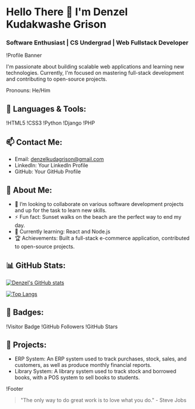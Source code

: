 # Hello There 👋 I'm Denzel Kudakwashe Grison
### Software Enthusiast | CS Undergrad | Web Fullstack Developer

!Profile Banner

I'm passionate about building scalable web applications and learning new technologies. Currently, I'm focused on mastering full-stack development and contributing to open-source projects.

Pronouns: He/Him

## 🚀 Languages & Tools:
!HTML5
!CSS3
!Python
!Django
!PHP

## 📫 Contact Me:
- Email: denzelkudagrison@gmail.com
- LinkedIn: Your LinkedIn Profile
- GitHub: Your GitHub Profile

## 🌟 About Me:
- 💞️ I’m looking to collaborate on various software development projects and up for the task to learn new skills.
- ⚡ Fun fact: Sunset walks on the beach are the perfect way to end my day.
- 🌱 Currently learning: React and Node.js
- 🏆 Achievements: Built a full-stack e-commerce application, contributed to open-source projects.

## 📊 GitHub Stats:
[![Denzel's GitHub stats](https://github-readme-stats.vercel.app/api?username=carnvier&show_icons=true&theme=radical)](https://github.com/anuraghazra/github-readme-stats)

[![Top Langs](https://github-readme-stats.vercel.app/api/top-langs/?username=carnvier&langs_count=8&show_icons=true&theme=radical)](https://github.com/carnvier/github-readme-stats)
## 🏅 Badges:
!Visitor Badge
!GitHub Followers
!GitHub Stars

## 🎨 Projects:
- ERP System: An ERP system used to track purchases, stock, sales, and customers, as well as produce monthly financial reports.
- Library System: A library system used to track stock and borrowed books, with a POS system to sell books to students.

!Footer
> "The only way to do great work is to love what you do." - Steve Jobs
<!---
Carnvier/Carnvier is a ✨ special ✨ repository because its `README.md` (this file) appears on your GitHub profile.
You can click the Preview link to take a look at your changes.
--->
